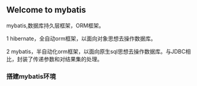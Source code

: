 ## Welcome to mybatis

mybatis,数据库持久层框架，ORM框架。

1 hibernate，全自动orm框架，以面向对象思想去操作数据库。

2 mybatis，半自动化orm框架，以面向原生sql思想去操作数据库。与JDBC相比，封装了传递参数和对结果集的处理。

### 搭建mybatis环境
